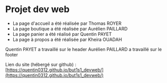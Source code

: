 # Projet dev web

- La page d'accueil a été réalisée par Thomas ROYER
- La page boutique a été réalisée par Aurélien PAILLARD
- La page panier a été réalisé par Quentin PAYET
- La page à propos a été réalisée par Kheira OUADAH

Quentin PAYET a travaillé sur le header
Aurélien PAILLARD a travaillé sur le footer

Lien du site (hébergé sur github) : [https://quentin0312.github.io/but1s1_devweb/](https://quentin0312.github.io/but1s1_devweb/)
